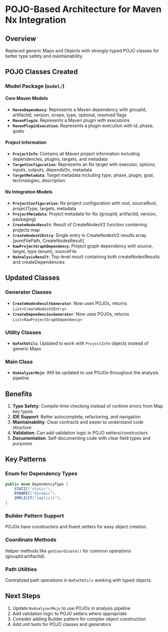 # POJO-Based Architecture for Maven Nx Integration

## Overview
Replaced generic Maps and Objects with strongly-typed POJO classes for better type safety and maintainability.

## POJO Classes Created

### Model Package (`model/`)

#### Core Maven Models
- **`MavenDependency`**: Represents a Maven dependency with groupId, artifactId, version, scope, type, optional, resolved flags
- **`MavenPlugin`**: Represents a Maven plugin with executions
- **`MavenPluginExecution`**: Represents a plugin execution with id, phase, goals

#### Project Information
- **`ProjectInfo`**: Contains all Maven project information including dependencies, plugins, targets, and metadata
- **`TargetConfiguration`**: Represents an Nx target with executor, options, inputs, outputs, dependsOn, metadata
- **`TargetMetadata`**: Target metadata including type, phase, plugin, goal, technologies, description

#### Nx Integration Models
- **`ProjectConfiguration`**: Nx project configuration with root, sourceRoot, projectType, targets, metadata
- **`ProjectMetadata`**: Project metadata for Nx (groupId, artifactId, version, packaging)
- **`CreateNodesResult`**: Result of CreateNodesV2 function containing projects map
- **`CreateNodesV2Entry`**: Single entry in CreateNodesV2 results array [pomFilePath, CreateNodesResult]
- **`RawProjectGraphDependency`**: Project graph dependency with source, target, type (enum), sourceFile
- **`NxAnalysisResult`**: Top-level result containing both createNodesResults and createDependencies

## Updated Classes

### Generator Classes
- **`CreateNodesResultGenerator`**: Now uses POJOs, returns `List<CreateNodesV2Entry>`
- **`CreateDependenciesGenerator`**: Now uses POJOs, returns `List<RawProjectGraphDependency>`

### Utility Classes  
- **`NxPathUtils`**: Updated to work with `ProjectInfo` objects instead of generic Maps

### Main Class
- **`NxAnalyzerMojo`**: Will be updated to use POJOs throughout the analysis pipeline

## Benefits

1. **Type Safety**: Compile-time checking instead of runtime errors from Map key typos
2. **IDE Support**: Better autocomplete, refactoring, and navigation
3. **Maintainability**: Clear contracts and easier to understand code structure
4. **Validation**: Can add validation logic in POJO setters/constructors
5. **Documentation**: Self-documenting code with clear field types and purposes

## Key Patterns

### Enum for Dependency Types
```java
public enum DependencyType {
    STATIC("static"),
    DYNAMIC("dynamic"), 
    IMPLICIT("implicit");
}
```

### Builder Pattern Support
POJOs have constructors and fluent setters for easy object creation.

### Coordinate Methods
Helper methods like `getCoordinate()` for common operations (groupId:artifactId).

### Path Utilities
Centralized path operations in `NxPathUtils` working with typed objects.

## Next Steps

1. Update `NxAnalyzerMojo` to use POJOs in analysis pipeline
2. Add validation logic to POJO setters where appropriate  
3. Consider adding Builder pattern for complex object construction
4. Add unit tests for POJO classes and generators